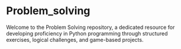 # Problem_solving
Welcome to the Problem Solving repository, a dedicated resource for developing proficiency in Python programming through structured exercises, logical challenges, and game-based projects.
